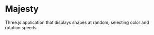 # Majesty 

Three.js application that displays shapes at random, selecting color and rotation speeds.

